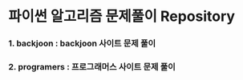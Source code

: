 # 파이썬 알고리즘 문제풀이 Repository

### 1. backjoon : backjoon 사이트 문제 풀이
### 2. programers : 프로그래머스 사이트 문제 풀이
